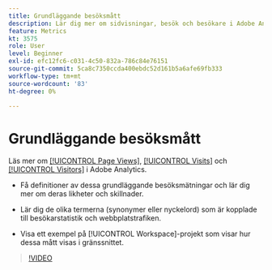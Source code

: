 ```yaml
---
title: Grundläggande besöksmått
description: Lär dig mer om sidvisningar, besök och besökare i Adobe Analytics. Få insikt i grundläggande besökarstatistik som hjälper er att förstå er webbtrafik.
feature: Metrics
kt: 3575
role: User
level: Beginner
exl-id: efc12fc6-c031-4c50-832a-786c84e76151
source-git-commit: 5ca8c7350ccda400ebdc52d161b5a6afe69fb333
workflow-type: tm+mt
source-wordcount: '83'
ht-degree: 0%

---
```


# Grundläggande besöksmått

Läs mer om [[!UICONTROL Page Views]](https://experienceleague.adobe.com/docs/analytics/components/metrics/page-views.html?lang=sv-SE), [[!UICONTROL Visits]](https://experienceleague.adobe.com/docs/analytics/components/metrics/visits.html?lang=sv-SE) och [[!UICONTROL Visitors]](https://experienceleague.adobe.com/docs/analytics/components/metrics/unique-visitors.html?lang=sv-SE) i Adobe Analytics.

* Få definitioner av dessa grundläggande besöksmätningar och lär dig mer om deras likheter och skillnader.

* Lär dig de olika termerna (synonymer eller nyckelord) som är kopplade till besökarstatistik och webbplatstrafiken.

* Visa ett exempel på [!UICONTROL Workspace]-projekt som visar hur dessa mått visas i gränssnittet.

>[!VIDEO](https://video.tv.adobe.com/v/28774/?quality=12&learn=on)
